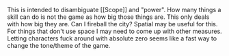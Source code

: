 This is intended to disambiguate [[Scope]] and "power". How many things a skill can do is not the game as how big those things are. This only deals with how big they are. Can I fireball the city? Spatial may be useful for this. For things that don't use space I may need to come up with other measures. Letting characters fuck around with absolute zero seems like a fast way to change the tone/theme of the game.